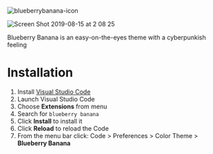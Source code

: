 ![blueberrybanana-icon](blueberry-banana-vscode-icon.png)

![Screen Shot 2019-08-15 at 2 08 25](https://user-images.githubusercontent.com/16524839/63062581-2437fe80-bf02-11e9-90ef-2024f2f7992e.png)

Blueberry Banana is an easy-on-the-eyes theme with a cyberpunkish feeling

# Installation

1.  Install [Visual Studio Code](https://code.visualstudio.com/)
2.  Launch Visual Studio Code
3.  Choose **Extensions** from menu
4.  Search for `blueberry banana`
5.  Click **Install** to install it
6.  Click **Reload** to reload the Code
7.  From the menu bar click: Code > Preferences > Color Theme > **Blueberry Banana**
